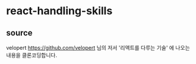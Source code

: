 # react-handling-skills

## source

velopert https://github.com/velopert 님의 저서 '리액트를 다루는 기술' 에 나오는 내용을 클론코딩합니다.

